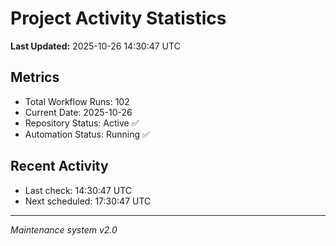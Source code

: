 # Project Activity Statistics

**Last Updated:** 2025-10-26 14:30:47 UTC

## Metrics
- Total Workflow Runs: 102
- Current Date: 2025-10-26
- Repository Status: Active ✅
- Automation Status: Running ✅

## Recent Activity
- Last check: 14:30:47 UTC
- Next scheduled: 17:30:47 UTC

---
*Maintenance system v2.0*
